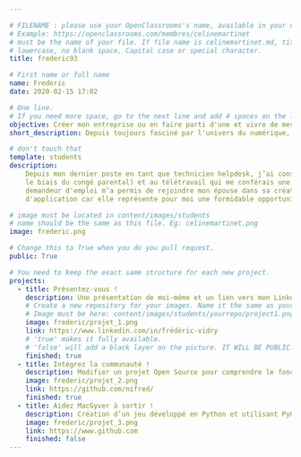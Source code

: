 ```yaml
---

# FILENAME : please use your OpenClassrooms's name, available in your url.
# Example: https://openclassrooms.com/membres/celinemartinet
# must be the name of your file. If file name is celinemartinet.md, title is celinemartinet.
# lowercase, no blank space, Capital case or special character.
title: frederic93

# First name or full name
name: Frederic
date: 2020-02-15 17:02

# One line.
# If you need more space, go to the next line and add 4 spaces on the left, as in 'description'.
objective: Créer mon entreprise ou en faire parti d'une et vivre de mes compétences.
short_description: Depuis toujours fasciné par l'univers du numérique, j'ai le souhait de devenir développeur. 

# don't touch that
template: students
description:
    Depuis mon dernier poste en tant que technicien helpdesk, j’ai consacré ces dernières années à l’éducation de mes enfants (par
    le biais du congé parental) et au télétravail qui me conférais une plus grande flexibilité. Plus récemment, mon statut de
    demandeur d'emploi m’a permis de rejoindre mon épouse dans sa création d’entreprise. Je souhaite donc suivre une formation de développeur
    d'application car elle représente pour moi une formidable opportunité d’un point de vue personnel et professionnelle.

# image must be located in content/images/students
# name should be the same as this file. Eg: celinemartinet.png
image: frederic.png

# Change this to True when you do you pull request.
public: True

# You need to keep the exact same structure for each new project.
projects:
  - title: Présentez-vous !
    description: Une présentation de moi-même et un lien vers mon LinkedIn.
    # Create a new repository for your images. Name it the same as your nickname and profile picture.
    # Image must be here: content/images/students/yourrepo/project1.png
    image: frederic/projet_1.png
    link: https://www.linkedin.com/in/frédéric-vidry
    # 'true' makes it fully available.
    # 'false' will add a black layer on the picture. IT WILL BE PUBLIC!
    finished: true
  - title: Intégrez la communauté !
    description: Modifier un projet Open Source pour comprendre le fonctionnement de Git, de Github et des pull requests. 
    image: frederic/projet_2.png
    link: https://github.com/nifred/
    finished: true
  - title: Aidez MacGyver à sortir !
    description: Création d’un jeu développé en Python et utilisant PyGame.
    image: frederic/projet_3.png
    link: https://www.github.com
    finished: false
---
```

